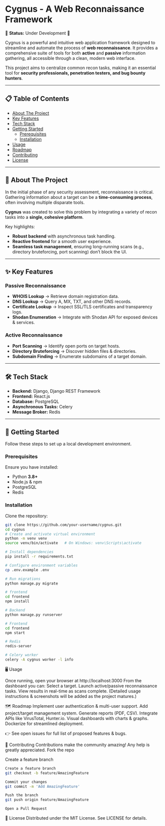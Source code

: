 # Cygnus - A Web Reconnaissance Framework

🚧 **Status:** Under Development 🚧  

Cygnus is a powerful and intuitive web application framework designed to streamline and automate the process of **web reconnaissance**. It provides a comprehensive suite of tools for both **active** and **passive** information gathering, all accessible through a clean, modern web interface.  

This project aims to centralize common recon tasks, making it an essential tool for **security professionals, penetration testers, and bug bounty hunters**.  

---

## 📋 Table of Contents
- [About The Project](#-about-the-project)
- [Key Features](#-key-features)
- [Tech Stack](#️-tech-stack)
- [Getting Started](#-getting-started)
  - [Prerequisites](#prerequisites)
  - [Installation](#installation)
- [Usage](#-usage)
- [Roadmap](#-roadmap)
- [Contributing](#-contributing)
- [License](#-license)

---

## 📖 About The Project
In the initial phase of any security assessment, reconnaissance is critical. Gathering information about a target can be a **time-consuming process**, often involving multiple disparate tools.  

**Cygnus** was created to solve this problem by integrating a variety of recon tasks into a **single, cohesive platform**.  

Key highlights:
- **Robust backend** with asynchronous task handling.  
- **Reactive frontend** for a smooth user experience.  
- **Seamless task management**, ensuring long-running scans (e.g., directory bruteforcing, port scanning) don’t block the UI.  

---

## ✨ Key Features

### Passive Reconnaissance
- **WHOIS Lookup** → Retrieve domain registration data.  
- **DNS Lookup** → Query A, MX, TXT, and other DNS records.  
- **Certificate Lookup** → Inspect SSL/TLS certificates and transparency logs.  
- **Shodan Enumeration** → Integrate with Shodan API for exposed devices & services.  

### Active Reconnaissance
- **Port Scanning** → Identify open ports on target hosts.  
- **Directory Bruteforcing** → Discover hidden files & directories.  
- **Subdomain Finding** → Enumerate subdomains of a target domain.  

---

## 🛠️ Tech Stack
- **Backend:** Django, Django REST Framework  
- **Frontend:** React.js  
- **Database:** PostgreSQL  
- **Asynchronous Tasks:** Celery  
- **Message Broker:** Redis  

---

## 🚀 Getting Started

Follow these steps to set up a local development environment.  

### Prerequisites
Ensure you have installed:
- Python **3.8+**  
- Node.js & npm  
- PostgreSQL  
- Redis  

### Installation
Clone the repository:
```bash
git clone https://github.com/your-username/cygnus.git
cd cygnus
# Create and activate virtual environment
python -m venv venv
source venv/bin/activate   # On Windows: venv\Scripts\activate

# Install dependencies
pip install -r requirements.txt

# Configure environment variables
cp .env.example .env

# Run migrations
python manage.py migrate

# frontend
cd frontend
npm install

# Backend
python manage.py runserver

# Frontend
cd frontend
npm start

# Redis
redis-server

# Celery worker
celery -A cygnus worker -l info
```

🖥️ Usage

Once running, open your browser at http://localhost:3000
From the dashboard you can:
Select a target.
Launch active/passive reconnaissance tasks.
View results in real-time as scans complete.
(Detailed usage instructions & screenshots will be added as the project matures.)

🗺️ Roadmap
 Implement user authentication & multi-user support.
 Add project/target management system.
 Generate reports (PDF, CSV).
 Integrate APIs like VirusTotal, Hunter.io.
 Visual dashboards with charts & graphs.
 Dockerize for streamlined deployment.

👉 See open issues
 for full list of proposed features & bugs.

🙌 Contributing
Contributions make the community amazing! Any help is greatly appreciated.
Fork the repo

Create a feature branch
``` bash
Create a feature branch
git checkout -b feature/AmazingFeature

Commit your changes
git commit -m 'Add AmazingFeature'

Push the branch
git push origin feature/AmazingFeature

Open a Pull Request
```
📄 License
Distributed under the MIT License. See LICENSE for details.
